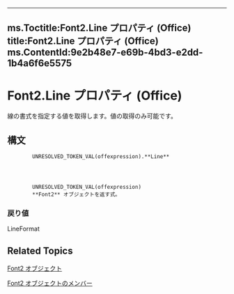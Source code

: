 

---
ms.Toctitle:Font2.Line プロパティ (Office)
title:Font2.Line プロパティ (Office)
ms.ContentId:9e2b48e7-e69b-4bd3-e2dd-1b4a6f6e5575
---
# Font2.Line プロパティ (Office)




線の書式を指定する値を取得します。値の取得のみ可能です。

## 構文

            UNRESOLVED_TOKEN_VAL(offexpression).**Line**




            UNRESOLVED_TOKEN_VAL(offexpression)
            **Font2** オブジェクトを返す式。

### 戻り値
LineFormat





## Related Topics

[Font2 オブジェクト](8e892c52-56d9-72bd-2893-b15a17cd59ae.md)

[Font2 オブジェクトのメンバー](8c91a433-b474-486a-4c03-eb9f7b44ecb0.md)




